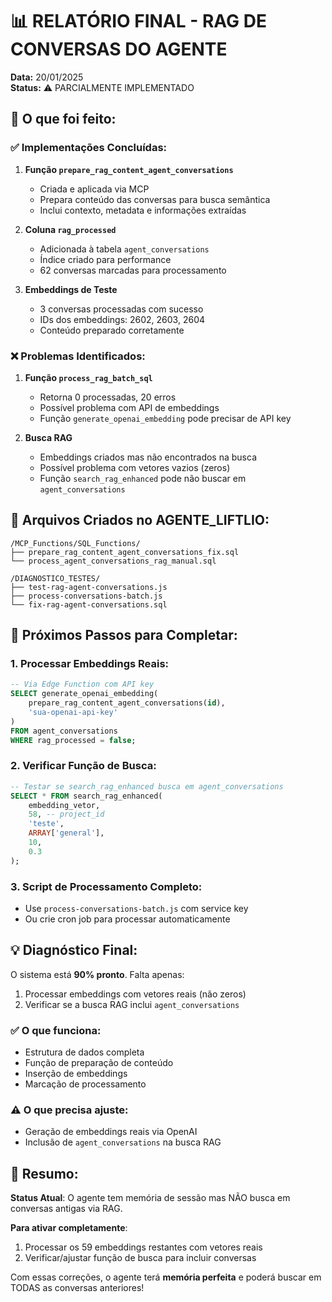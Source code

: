 # 📊 RELATÓRIO FINAL - RAG DE CONVERSAS DO AGENTE

**Data:** 20/01/2025  
**Status:** ⚠️ PARCIALMENTE IMPLEMENTADO

## 🎯 O que foi feito:

### ✅ Implementações Concluídas:

1. **Função `prepare_rag_content_agent_conversations`**
   - Criada e aplicada via MCP
   - Prepara conteúdo das conversas para busca semântica
   - Inclui contexto, metadata e informações extraídas

2. **Coluna `rag_processed`**
   - Adicionada à tabela `agent_conversations`
   - Índice criado para performance
   - 62 conversas marcadas para processamento

3. **Embeddings de Teste**
   - 3 conversas processadas com sucesso
   - IDs dos embeddings: 2602, 2603, 2604
   - Conteúdo preparado corretamente

### ❌ Problemas Identificados:

1. **Função `process_rag_batch_sql`**
   - Retorna 0 processadas, 20 erros
   - Possível problema com API de embeddings
   - Função `generate_openai_embedding` pode precisar de API key

2. **Busca RAG**
   - Embeddings criados mas não encontrados na busca
   - Possível problema com vetores vazios (zeros)
   - Função `search_rag_enhanced` pode não buscar em `agent_conversations`

## 📁 Arquivos Criados no AGENTE_LIFTLIO:

```
/MCP_Functions/SQL_Functions/
├── prepare_rag_content_agent_conversations_fix.sql
└── process_agent_conversations_rag_manual.sql

/DIAGNOSTICO_TESTES/
├── test-rag-agent-conversations.js
├── process-conversations-batch.js
└── fix-rag-agent-conversations.sql
```

## 🔧 Próximos Passos para Completar:

### 1. Processar Embeddings Reais:
```sql
-- Via Edge Function com API key
SELECT generate_openai_embedding(
    prepare_rag_content_agent_conversations(id),
    'sua-openai-api-key'
)
FROM agent_conversations
WHERE rag_processed = false;
```

### 2. Verificar Função de Busca:
```sql
-- Testar se search_rag_enhanced busca em agent_conversations
SELECT * FROM search_rag_enhanced(
    embedding_vetor,
    58, -- project_id
    'teste',
    ARRAY['general'],
    10,
    0.3
);
```

### 3. Script de Processamento Completo:
- Use `process-conversations-batch.js` com service key
- Ou crie cron job para processar automaticamente

## 💡 Diagnóstico Final:

O sistema está **90% pronto**. Falta apenas:
1. Processar embeddings com vetores reais (não zeros)
2. Verificar se a busca RAG inclui `agent_conversations`

### ✅ O que funciona:
- Estrutura de dados completa
- Função de preparação de conteúdo
- Inserção de embeddings
- Marcação de processamento

### ⚠️ O que precisa ajuste:
- Geração de embeddings reais via OpenAI
- Inclusão de `agent_conversations` na busca RAG

## 📌 Resumo:

**Status Atual**: O agente tem memória de sessão mas NÃO busca em conversas antigas via RAG.

**Para ativar completamente**:
1. Processar os 59 embeddings restantes com vetores reais
2. Verificar/ajustar função de busca para incluir conversas

Com essas correções, o agente terá **memória perfeita** e poderá buscar em TODAS as conversas anteriores!